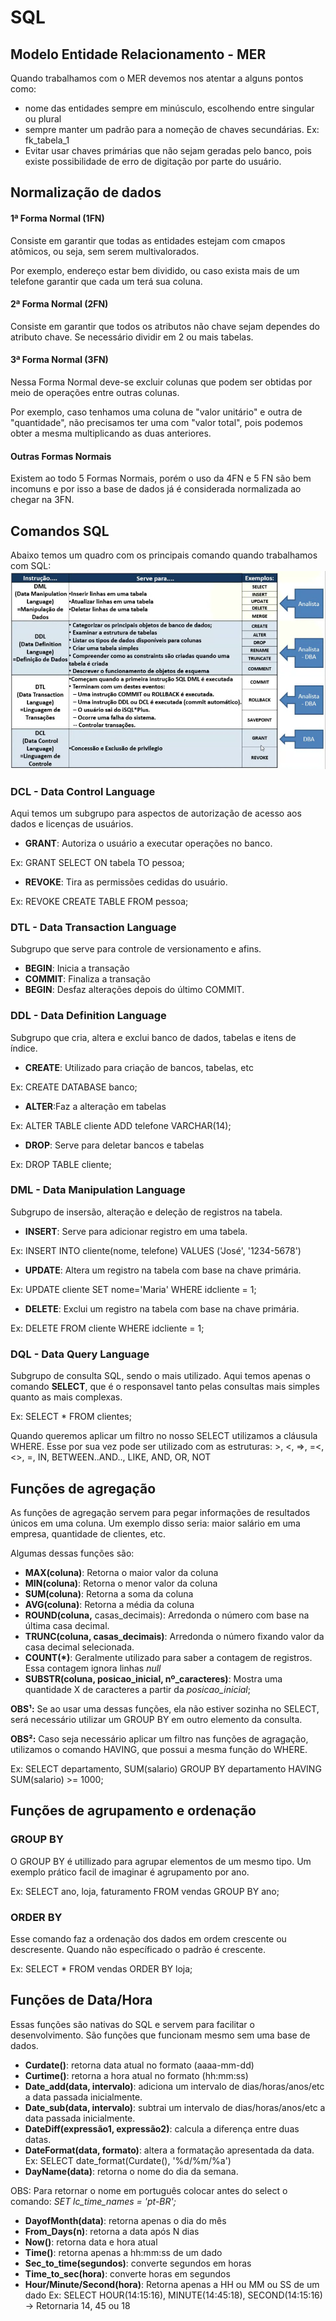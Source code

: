# SQL

## Modelo Entidade Relacionamento - MER

Quando trabalhamos com o MER devemos nos atentar a alguns pontos como:
- nome das entidades sempre em minúsculo, escolhendo entre singular ou plural
- sempre manter um padrão para a nomeção de chaves secundárias. Ex: fk_tabela_1
- Evitar usar chaves primárias que não sejam geradas pelo banco, pois existe possibilidade de erro de digitação por parte do usuário.
## Normalização de dados

#### 1ª Forma Normal (1FN)
Consiste em garantir que todas as entidades estejam com cmapos atômicos, ou seja, sem serem multivalorados.

Por exemplo, endereço estar bem dividido, ou caso exista mais de um telefone garantir que cada um terá sua coluna.

#### 2ª Forma Normal (2FN)
Consiste em garantir que todos os atributos não chave sejam dependes do atributo chave. Se necessário dividir em 2 ou mais tabelas.

#### 3ª Forma Normal (3FN)
Nessa Forma Normal deve-se excluir colunas que podem ser obtidas por meio de operações entre outras colunas.

Por exemplo, caso tenhamos uma coluna de "valor unitário" e outra de "quantidade", não precisamos ter uma com "valor total", pois podemos obter a mesma multiplicando as duas anteriores.

#### Outras Formas Normais
Existem ao todo 5 Formas Normais, porém o uso da 4FN e 5 FN são bem incomuns e por isso a base de dados já é considerada normalizada ao chegar na 3FN.

## Comandos SQL
Abaixo temos um quadro com os principais comando quando trabalhamos com SQL:
![SQL_Comandos](Imagens/SQL_Comandos.png)

### DCL - Data Control Language
Aqui temos um subgrupo para aspectos de autorização de acesso aos dados e licenças de usuários.

- __GRANT__: Autoriza o usuário a executar operações no banco.

Ex: GRANT SELECT ON tabela TO pessoa;
- __REVOKE__: Tira as permissões cedidas do usuário.

Ex: REVOKE CREATE TABLE FROM pessoa;

### DTL - Data Transaction Language
Subgrupo que serve para controle de versionamento e afins.

- __BEGIN__: Inicia a transação
- __COMMIT__: Finaliza a transação
- __BEGIN__: Desfaz alterações depois do último COMMIT.

### DDL - Data Definition Language
Subgrupo que cria, altera e exclui banco de dados, tabelas e itens de índice.

- __CREATE__: Utilizado para criação de bancos, tabelas, etc

Ex: CREATE DATABASE banco;
- __ALTER__:Faz a alteração em tabelas

Ex: ALTER TABLE cliente ADD telefone VARCHAR(14);
- __DROP__: Serve para deletar bancos e tabelas

Ex: DROP TABLE cliente;

### DML - Data Manipulation Language
Subgrupo de insersão, alteração e deleção de registros na tabela.

- __INSERT__: Serve para adicionar registro em uma tabela.

Ex: INSERT INTO cliente(nome, telefone) VALUES ('José', '1234-5678')
- __UPDATE__: Altera um registro na tabela com base na chave primária.

Ex: UPDATE cliente SET nome='Maria' WHERE idcliente = 1;
- __DELETE__: Exclui um registro na tabela com base na chave primária.

Ex: DELETE FROM cliente WHERE idcliente = 1;

### DQL - Data Query Language
Subgrupo de consulta SQL, sendo o mais utilizado. Aqui temos apenas o comando __SELECT__, que é o responsavel tanto pelas consultas mais simples quanto as mais complexas.

Ex: SELECT * FROM clientes;

Quando queremos aplicar um filtro no nosso SELECT utilizamos a cláusula WHERE. Esse por sua vez pode ser utilizado com as estruturas: >, <, =>, =<, <>, =, IN, BETWEEN..AND.., LIKE, AND, OR, NOT

## Funções de agregação
As funções de agregação servem para pegar informações de resultados únicos em uma coluna. Um exemplo disso seria: maior salário em uma empresa, quantidade de clientes, etc.

Algumas dessas funções são:

- __MAX(coluna)__: Retorna o maior valor da coluna
- __MIN(coluna)__: Retorna o menor valor da coluna
- __SUM(coluna)__: Retorna a soma da coluna
- __AVG(coluna)__: Retorna a média da coluna
- __ROUND(coluna,__ casas_decimais): Arredonda o número com base na última casa decimal. 
- __TRUNC(coluna, casas_decimais)__: Arredonda o número fixando valor da casa decimal selecionada.
- __COUNT(*)__: Geralmente utilizado para saber a contagem de registros. Essa contagem ignora linhas _null_
- __SUBSTR(coluna, posicao_inicial, nº_caracteres)__: Mostra uma quantidade X de caracteres a partir da _posicao_inicial_;

__OBS¹:__ Se ao usar uma dessas funções, ela não estiver sozinha no SELECT, será necessário utilizar um GROUP BY em outro elemento da consulta.

__OBS²:__ Caso seja necessário aplicar um filtro nas funções de agragação, utilizamos o comando HAVING, que possui a mesma função do WHERE.

Ex: SELECT departamento, SUM(salario) GROUP BY departamento HAVING SUM(salario) >= 1000;

## Funções de agrupamento e ordenação

### GROUP BY
O GROUP BY é utillizado para agrupar elementos de um mesmo tipo. Um exemplo prático facil de imaginar é agrupamento por ano.

Ex: SELECT ano, loja, faturamento FROM vendas GROUP BY ano;

### ORDER BY
Esse comando faz a ordenação dos dados em ordem crescente ou descresente. Quando não específicado o padrão é crescente.

Ex: SELECT * FROM vendas ORDER BY loja;

## Funções de Data/Hora
Essas funções são nativas do SQL e servem para facilitar o desenvolvimento. São funções que funcionam mesmo sem uma base de dados.

- __Curdate()__: retorna data atual no formato (aaaa-mm-dd)
- __Curtime()__: retorna a hora atual no formato (hh:mm:ss)
- __Date_add(data, intervalo)__: adiciona um intervalo de dias/horas/anos/etc a data passada inicialmente.
- __Date_sub(data, intervalo)__: subtrai um intervalo de dias/horas/anos/etc a data passada inicialmente.
- __DateDiff(expressão1, expressão2)__: calcula a diferença entre duas datas.
- __DateFormat(data, formato)__: altera a formatação apresentada da data. Ex: SELECT date_format(Curdate(), '%d/%m/%a')
- __DayName(data)__: retorna o nome do dia da semana.

OBS: Para retornar o nome em português colocar antes do select o comando: _SET lc_time_names = 'pt-BR';_
- __DayofMonth(data)__: retorna apenas o dia do mês
- __From_Days(n)__: retorna a data após N dias
- __Now()__: retorna data e hora atual
- __Time()__: retorna apenas a hh:mm:ss de um dado
- __Sec_to_time(segundos)__: converte segundos em horas 
- __Time_to_sec(hora)__: converte horas em segundos  
- __Hour/Minute/Second(hora)__: Retorna apenas a HH ou MM ou SS de um dado
Ex: SELECT HOUR(14:15:16), MINUTE(14:45:18), SECOND(14:15:16) -> Retornaria 14, 45 ou 18

